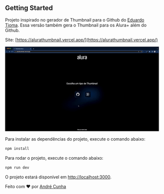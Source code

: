 ## Getting Started

Projeto inspirado no gerador de Thumbnail para o Github do [Eduardo Tioma](https://github.com/edukure/alura-github-thumbnail-generator). Essa versão também gera o Thumbnail para os Alura+ além do Github.

Site: [https://alurathumbnail.vercel.app/](https://alurathumbnail.vercel.app/)

<div align="center">
  <img alt="Demonstracao" title="Demonstracao" src=".github/demo.gif" max-height="300px" />
</div>

Para instalar as dependências do projeto, execute o comando abaixo:

```bash
npm install
```

Para rodar o projeto, execute o comando abaixo:

```bash
npm run dev
```

O projeto estará disponível em [http://localhost:3000](http://localhost:3000).

Feito com :heart: por [André Cunha](https://github.com/andreocunha)